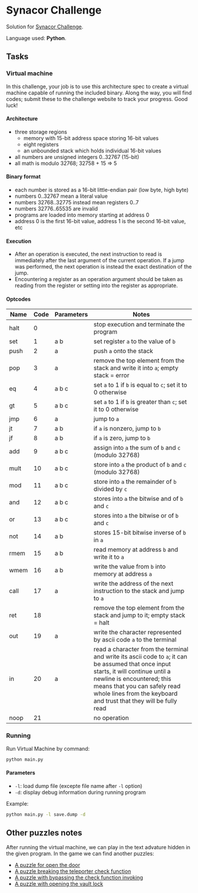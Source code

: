 # Synacor Challenge

Solution for [Synacor Challenge](https://challenge.synacor.com/).

Language used: **Python**.

## Tasks

### Virtual machine

In this challenge, your job is to use this architecture spec to create a
virtual machine capable of running the included binary.  Along the way,
you will find codes; submit these to the challenge website to track
your progress.  Good luck!

#### Architecture

- three storage regions
  - memory with 15-bit address space storing 16-bit values
  - eight registers
  - an unbounded stack which holds individual 16-bit values
- all numbers are unsigned integers 0..32767 (15-bit)
- all math is modulo 32768; 32758 + 15 => 5

#### Binary format

- each number is stored as a 16-bit little-endian pair (low byte, high byte)
- numbers 0..32767 mean a literal value
- numbers 32768..32775 instead mean registers 0..7
- numbers 32776..65535 are invalid
- programs are loaded into memory starting at address 0
- address 0 is the first 16-bit value, address 1 is the second 16-bit value, etc

#### Execution

- After an operation is executed, the next instruction to read is immediately after the last argument of the current operation.
  If a jump was performed, the next operation is instead the exact destination of the jump.
- Encountering a register as an operation argument should be taken as reading from the register or setting into the register as appropriate.

#### Optcodes

| Name | Code | Parameters | Notes |
|------|------|------------|-------|
| halt | 0    |            | stop execution and terminate the program |
| set  | 1    | a b        | set register `a` to the value of `b` |
| push | 2    | a          | push `a` onto the stack |
| pop  | 3    | a          | remove the top element from the stack and write it into `a`; empty stack = error |
| eq   | 4    | a b c      | set `a` to 1 if `b` is equal to `c`; set it to 0 otherwise |
| gt   | 5    | a b c      | set `a` to 1 if `b` is greater than `c`; set it to 0 otherwise |
| jmp  | 6    | a          | jump to `a` |
| jt   | 7    | a b        | if `a` is nonzero, jump to `b` |
| jf   | 8    | a b        | if `a` is zero, jump to `b` |
| add  | 9    | a b c      | assign into `a` the sum of `b` and `c` (modulo 32768) |
| mult | 10   | a b c      | store into `a` the product of `b` and `c` (modulo 32768) |
| mod  | 11   | a b c      | store into `a` the remainder of `b` divided by `c` |
| and  | 12   | a b c      | stores into `a` the bitwise and of `b` and `c` |
| or   | 13   | a b c      | stores into `a` the bitwise or of `b` and `c` |
| not  | 14   | a b        | stores 15-bit bitwise inverse of `b` in `a` |
| rmem | 15   | a b        | read memory at address `b` and write it to `a` |
| wmem | 16   | a b        | write the value from `b` into memory at address `a` |
| call | 17   | a          | write the address of the next instruction to the stack and jump to `a` |
| ret  | 18   |            | remove the top element from the stack and jump to it; empty stack = halt |
| out  | 19   | a          | write the character represented by ascii code `a` to the terminal |
| in   | 20   | a          | read a character from the terminal and write its ascii code to `a`; it can be assumed that once input starts, it will continue until a newline is encountered; this means that you can safely read whole lines from the keyboard and trust that they will be fully read |
| noop | 21   |            | no operation |

### Running

Run Virtual Machine by command:

```bash
python main.py
```

#### Parameters

- `-l`: load dump file (excepte file name after `-l` option)
- `-d`: display debug information during running program

Example:

```bash
python main.py -l save.dump -d
```

## Other puzzles notes

After running the virtual machine, we can play in the text advature hidden in the given program. In the game we can find another puzzles:

- [A puzzle for open the door](./puzzles/door_puzzles.ipynb)
- [A puzzle breaking the teleporter check function](./puzzles/check_code.ipynb)
- [A puzzle with bypassing the check function invoking](./puzzles/bypassing_the_check.md)
- [A puzzle with opening the vault lock](./puzzles/vault_lock.ipynb)
